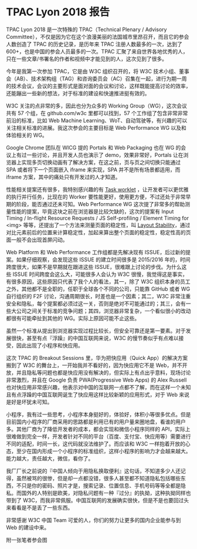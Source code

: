 

# TPAC Lyon 2018 报告


TPAC Lyon 2018 是一次特殊的 TPAC（Technical Plenary / Advisory Committee），不仅是因为它在这个浪漫美丽的法国城市里昂召开，而且它的参会人数创造了 TPAC 的历史记录，是历年来 TPAC 注册人数最多的一次，达到了 600+，也是中国的参会人员最多的一次。TPAC 汇聚了来自世界各地优秀的人，只在一些文章/书署名的作者和视频中才能见到的人，这次见到了很多。

今年是我第一次参加 TPAC，它是由 W3C 组织召开的，将 W3C 技术小组、董事会（AB）、技术架构组（TAG）和咨询委员会（AC）召集在一起，进行为期一周的技术会议，会议的主要形式是面对面的会议和讨论，这样既能提高讨论的效率，还能蹦出一些新的想法，对于标准的建设和快速推进挺有效的。

W3C 关注的点非常的多，因此也分为众多的 Working Group（WG），这次会议共有 57 个组，在 github.com/w3c 里都可以找到，57 个工作组了包含非常非常前沿的标准，比如 Web Machine Learning、WoT、自动驾驶等，有兴趣的可以关注相关标准的进展。我这次参会的主要目标是 Web Performance WG 以及和体验相关的 WG。

Google Chrome 团队在 WICG 提的 Portals 和 Web Packaging 也在 WG 的会议上有过一些讨论，并且开发人员也演示了 demo，效果非常好，Portals 让在浏览器上实现多页切换动画有了解决方案，在这之前，页与页之间切换只能通过 SPA 或者将下一个页面嵌入 iframe 来实现，SPA 并不是所有场景都适用，而 iframe 方案，其中的痛处只有开发过的人才知道。

性能相关提案还有很多，我特别感兴趣的有 [Task worklet](https://docs.google.com/presentation/d/12QX9k2yXFngwbEIm4fA4KJ4HQoiiPa12oBJSisx6FRA/edit%22%20%5Cl%20%22slide=id.p) ，让开发者可以更优雅的执行并行任务，比现在的 Worker 要性能更好，使用更方便，不过还处于非常早期的阶段，能否通过还未可知。Web Performance WG 这次提了非常多的帮助测量性能的提案，毕竟这块之前在浏览器是比较欠缺的，这次的提案有 Input Timing / In-flight Resource Requests / JS Self-profiling / Element Timing for \<img\> 等等，还提出了一个方法来测量页面的稳定性，叫 [Layout Stability](https://docs.google.com/presentation/d/1FSpgaQobGOHKCHYdGSn2xK2vpiG-Ynw6Yvjhv4abtIU/edit?ts=5bc609d1#slide=id.p)，通过对比元素前后的位置来计算稳定性，加起来算出整个页面的稳定性，稳定性高的页面一般不会出现首屏闪动。

Web Platform 和 Web Performance 工作组都是先解决现有 ISSUE，后过新的提案。如果仔细观察，会发现这些 ISSUE 的建立时间很多是 2015/2016 年的，时间跨度很大，如果不是早期就在跟进这些 ISSUE，很难跟上讨论的步伐。为什么这些 ISSUE 时间跨度会这么大，可能很多人会认为 W3C 很慢，我觉得这是事实，有很多原因，这些原因只代表了我个人的看法，其一，除了 W3C 组织本身的员工之外，其他都不是全职的，任职于全球各个不同的公司，只能靠 GitHub 或者 WG 自行组织的 F2F 讨论，沟通周期很长，时差也是一个因素；其二，W3C 非常注重安全和隐私，每个提案都必须过这一关，否则是绝对不可能通过的；其三，会有一些大公司之间关于标准的竞争问题；其四，浏览器非常复杂，一个看似很小的改动都很有可能牵扯到其他的 WG。实际上原因可能不止这些。

虽然一个标准从提出到浏览器实现过程比较长，但安全可靠还是第一要素。对于发展很快，甚至有点『浮躁』的中国互联网来说，W3C 的慢节奏似乎有点难以接受，因此出现了小程序和快应用。

这次 TPAC 的 Breakout Sessions 里，华为把快应用（Quick App）的解决方案搬到了 W3C 的舞台上，一开始我并不看好的，因为快应用它不是 Web，并不开放，并且隐私等问题也都是快应用没有解决的，但实际上有点出乎意料，现场讨论非常激烈，并且在 Google 负责 PWA(Progressive Web Apps) 的 Alex Russell 也对快应用非常感兴趣，他表示对中国的互联网一点都不了解，而在这样一个未知且有点浮躁的中国互联网诞生了快应用这样比较新颖的应用形式，对于 Web 来说是好是坏犹未可知。

小程序，我有过一些思考，小程序本身挺好的，体验好，体积小等很多优点。但是目前国内小程序的厂商采用的思路都是利用已有的用户量来圈地盘，看谁的用户多。其他厂商为了降低开发者的成本，都会实现和微信小程序同样的 API，实际上很难做到完全一样，开发者针对不同的平台（百度、支付宝、快应用等）需要进行不同的适配，时间一长，这代码就没法维护了。而应该和 W3C 一样抱着开放的心态，至少在国内形成一个小程序的标准组织，这样小程序的影响力才会越来越大。能力越大，责任越大，微信，看你了。

我厂厂长之前说的『中国人倾向于用隐私换取便利』这句话，不知道多少人还记得，虽然被骂的很惨，但是却一点都没错，很多人甚至都不知道隐私包括哪些东西，不只是你的密码、照片才是，搜索记录、位置信息、手机号码等等全都是隐私。而国外的人特别是欧美，对隐私问题有一种『过分』的执拗，这种执拗同样也带到了 W3C，而我非常佩服。中国互联网的发展确实很快，但是不是也要回过头来看看是不是丢了一些东西。

非常感谢 W3C 中国 Team 可爱的人，你们的努力让更多的国内企业能参与到 Web 的建设中来。

附一张笔者参会图

